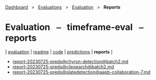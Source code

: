 [Dashboard](../../../index.md)  &nbsp; > &nbsp; [Evaluations](../../index.md)  &nbsp; > &nbsp; [Evaluation](../index.md)  &nbsp; > &nbsp; ****Reports**** 
# Evaluation &nbsp; ⎯ &nbsp; timeframe-eval &nbsp; ⎯ &nbsp; reports

\[ [evaluation](../index.md) | [readme](../readme.md) | [code](../code.md) | [predictions](../predictions/index.md) | **reports** \]

- [report-20230725-preds@chyron-detection@batch2.md](https://github.com/clamsproject/aapb-evaluations/tree/854eeb362d3500232982eda53bda4eb47d76df51/timeframe-eval/report-20230725-preds@chyron-detection@batch2.md)
- [report-20230725-preds@clipsearch@batch2.md](https://github.com/clamsproject/aapb-evaluations/tree/854eeb362d3500232982eda53bda4eb47d76df51/timeframe-eval/report-20230725-preds@clipsearch@batch2.md)
- [report-20230725-preds@slatedetection@aapb-collaboration-7.md](https://github.com/clamsproject/aapb-evaluations/tree/854eeb362d3500232982eda53bda4eb47d76df51/timeframe-eval/report-20230725-preds@slatedetection@aapb-collaboration-7.md)
